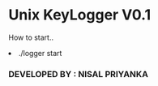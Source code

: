 <h1> Unix KeyLogger V0.1 </h1>
<p> How to start.. </p>
<ul> </ul>
<li> ./logger start </li>

<h3> DEVELOPED BY : NISAL PRIYANKA </h3>
